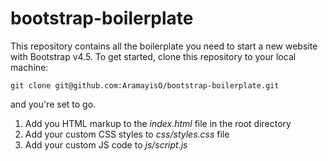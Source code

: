 # bootstrap-boilerplate

This repository contains all the boilerplate you need to start a new website with Bootstrap v4.5. To get started, clone this repository to your local machine:
```
git clone git@github.com:AramayisO/bootstrap-boilerplate.git
```
and you're set to go.

1. Add you HTML markup to the _index.html_ file in the root directory
2. Add your custom CSS styles to _css/styles.css_ file
3. Add your custom JS code to _js/script.js_

